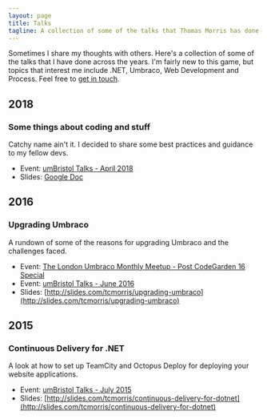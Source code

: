 ```yaml
---
layout: page
title: Talks
tagline: A collection of some of the talks that Thomas Morris has done across the years.
---
```


Sometimes I share my thoughts with others. Here's a collection of some of the talks that I have done across the years. I'm fairly new to this game, but topics that interest me include .NET, Umbraco, Web Development and Process. Feel free to [get in touch](/about/).

## 2018

### Some things about coding and stuff

Catchy name ain't it. I decided to share some best practices and guidance to my fellow devs.

- Event: [umBristol Talks - April 2018](https://www.meetup.com/umBristol/events/249416362/)
- Slides: [Google Doc](https://docs.google.com/presentation/d/1NR4gtvrow1LK4n17WAVz5NrPp2L60sfchnWvSUVN9Mo/edit?usp=sharing)

## 2016

### Upgrading Umbraco

A rundown of some of the reasons for upgrading Umbraco and the challenges faced.

- Event: [The London Umbraco Monthly Meetup - Post CodeGarden 16 Special](http://www.meetup.com/The-London-Umbraco-Meetup/events/231674268/)
- Event: [umBristol Talks - June 2016](http://www.meetup.com/umBristol/events/230457961/)
- Slides: [http://slides.com/tcmorris/upgrading-umbraco](http://slides.com/tcmorris/upgrading-umbraco)

## 2015

### Continuous Delivery for .NET

A look at how to set up TeamCity and Octopus Deploy for deploying your website applications.

- Event: [umBristol Talks - July 2015](http://www.meetup.com/umBristol/events/222787016/)
- Slides: [http://slides.com/tcmorris/continuous-delivery-for-dotnet](http://slides.com/tcmorris/continuous-delivery-for-dotnet)